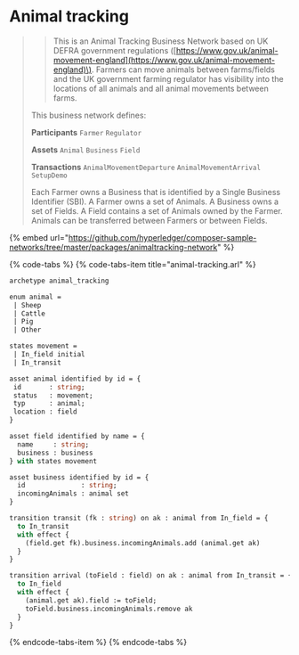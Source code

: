 # Animal tracking

> > This is an Animal Tracking Business Network based on UK DEFRA government regulations \([https://www.gov.uk/animal-movement-england](https://www.gov.uk/animal-movement-england)\). Farmers can move animals between farms/fields and the UK government farming regulator has visibility into the locations of all animals and all animal movements between farms.
>
> This business network defines:
>
> **Participants** `Farmer` `Regulator`
>
> **Assets** `Animal` `Business` `Field`
>
> **Transactions** `AnimalMovementDeparture` `AnimalMovementArrival` `SetupDemo`
>
> Each Farmer owns a Business that is identified by a Single Business Identifier \(SBI\). A Farmer owns a set of Animals. A Business owns a set of Fields. A Field contains a set of Animals owned by the Farmer. Animals can be transferred between Farmers or between Fields.

{% embed url="https://github.com/hyperledger/composer-sample-networks/tree/master/packages/animaltracking-network" %}

{% code-tabs %}
{% code-tabs-item title="animal-tracking.arl" %}
```ocaml
archetype animal_tracking

enum animal =
 | Sheep
 | Cattle
 | Pig
 | Other

states movement =
 | In_field initial
 | In_transit

asset animal identified by id = {
 id       : string;
 status   : movement;
 typ      : animal;
 location : field
}

asset field identified by name = {
  name     : string;
  business : business
} with states movement

asset business identified by id = {
  id              : string;
  incomingAnimals : animal set
}

transition transit (fk : string) on ak : animal from In_field = {
  to In_transit
  with effect {
    (field.get fk).business.incomingAnimals.add (animal.get ak)
  }
}

transition arrival (toField : field) on ak : animal from In_transit = {
  to In_field
  with effect {
    (animal.get ak).field := toField;
    toField.business.incomingAnimals.remove ak
  }
}

```
{% endcode-tabs-item %}
{% endcode-tabs %}

